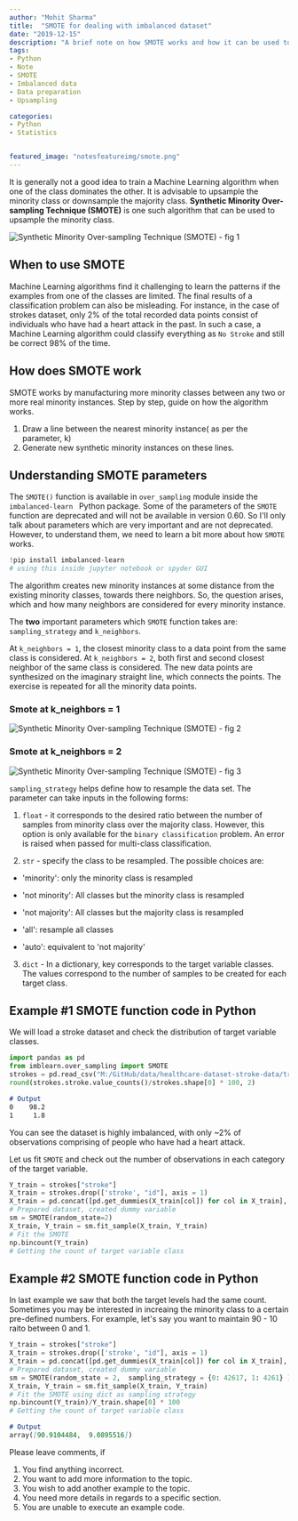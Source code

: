 ```yaml
---
author: "Mohit Sharma"
title:  "SMOTE for dealing with imbalanced dataset"
date: "2019-12-15"
description: "A brief note on how SMOTE works and how it can be used to train a model when one class dominates the other."
tags:
- Python
- Note
- SMOTE
- Imbalanced data
- Data preparation
- Upsampling

categories: 
- Python
- Statistics


featured_image: "notesfeatureimg/smote.png"
---
```


It is generally not a good idea to train a Machine Learning algorithm when one of the class dominates the other. It is advisable to upsample the minority class or downsample the majority class. **Synthetic Minority Over-sampling Technique (SMOTE)** is one such algorithm that can be used to upsample the minority class. 

![Synthetic Minority Over-sampling Technique (SMOTE) - fig 1](/images/smote/fig1.png)

## When to use SMOTE
Machine Learning algorithms find it challenging to learn the patterns if the examples from one of the classes are limited. The final results of a classification problem can also be misleading. For instance, in the case of strokes dataset, only 2% of the total recorded data points consist of individuals who have had a heart attack in the past. In such a case, a Machine Learning algorithm could classify everything as `No Stroke` and still be correct 98% of the time. 

## How does SMOTE work
SMOTE works by manufacturing more minority classes between any two or more real minority instances. Step by step, guide on how the algorithm works.

1. Draw a line between the nearest minority instance( as per the parameter, k)
2. Generate new synthetic minority instances on these lines. 

## Understanding SMOTE parameters
The `SMOTE()` function is available in `over_sampling` module inside the `imbalanced-learn ` Python package. Some of the parameters of the `SMOTE` function are deprecated and will not be available in version 0.60. So I'll only talk about parameters which are very important and are not deprecated. However, to understand them, we need to learn a bit more about how `SMOTE` works. 

``` Python
!pip install imbalanced-learn 
# using this inside jupyter notebook or spyder GUI
```

The algorithm creates new minority instances at some distance from the existing minority classes, towards there neighbors. So, the question arises, which and how many neighbors are considered for every minority instance. 

The **two** important parameters which `SMOTE` function takes are: `sampling_strategy` and `k_neighbors`. 

At `k_neighbors = 1`, the closest minority class to a data point from the same class is considered. At `k_neighbors = 2`, both first and second closest neighbor of the same class is considered. The new data points are synthesized on the imaginary straight line, which connects the points. The exercise is repeated for all the minority data points.

### Smote at k_neighbors = 1 
![Synthetic Minority Over-sampling Technique (SMOTE) - fig 2](/images/smote/fig2.png)

### Smote at k_neighbors = 2
![Synthetic Minority Over-sampling Technique (SMOTE) - fig 3](/images/smote/fig3.png)

`sampling_strategy` helps define how to resample the data set. The parameter can take inputs in the following forms:

1. `float` - it corresponds to the desired ratio between the number of samples from minority class over the majority class. However, this option is only available for the `binary classification` problem. An error is raised when passed for multi-class classification.

2. `str` - specify the class to be resampled. The possible choices are:

- 'minority': only the minority class is resampled

- 'not minority': All classes but the minority class is resampled

- 'not majority': All classes but the majority class is resampled

- 'all': resample all classes

- 'auto': equivalent to 'not majority'

3. `dict` - In a dictionary, key corresponds to the target variable classes.  The values correspond to the number of samples to be created for each target class.

## Example #1 SMOTE function code in Python
We will load a stroke dataset and check the distribution of target variable classes. 

``` Python
import pandas as pd
from imblearn.over_sampling import SMOTE
strokes = pd.read_csv("M:/GitHub/data/healthcare-dataset-stroke-data/train_2v.csv")
round(strokes.stroke.value_counts()/strokes.shape[0] * 100, 2)
```

``` Markdown
# Output
0    98.2
1     1.8
```

You can see the dataset is highly imbalanced, with only ~2% of observations comprising of people who have had a heart attack.

Let us fit `SMOTE` and check out the number of observations in each category of the target variable.


``` Python
Y_train = strokes["stroke"]
X_train = strokes.drop(['stroke', "id"], axis = 1)
X_train = pd.concat([pd.get_dummies(X_train[col]) for col in X_train], axis=1, keys=X_train.columns)
# Prepared dataset, created dummy variable
sm = SMOTE(random_state=2)
X_train, Y_train = sm.fit_sample(X_train, Y_train)
# Fit the SMOTE
np.bincount(Y_train)
# Getting the count of target variable class
```
## Example #2 SMOTE function code in Python
In  last example we saw that both the target levels had the same count. Sometimes you may be interested in increaing the minority class to a certain pre-defined numbers. For example, let's say you want to maintain 90 - 10 raito between 0 and 1.

``` Python
Y_train = strokes["stroke"]
X_train = strokes.drop(['stroke', "id"], axis = 1)
X_train = pd.concat([pd.get_dummies(X_train[col]) for col in X_train], axis=1, keys=X_train.columns)
# Prepared dataset, created dummy variable
sm = SMOTE(random_state = 2,  sampling_strategy = {0: 42617, 1: 4261} )
X_train, Y_train = sm.fit_sample(X_train, Y_train)
# Fit the SMOTE using dict as sampling strategy
np.bincount(Y_train)/Y_train.shape[0] * 100
# Getting the count of target variable class
```

``` Markdown
# Output
array([90.9104484,  9.0895516])
```


Please leave comments, if 
1. You find anything incorrect.
2. You want to add more information to the topic.
3. You wish to add another example to the topic.
4. You need more details in regards to a specific section. 
5. You are unable to execute an example code.